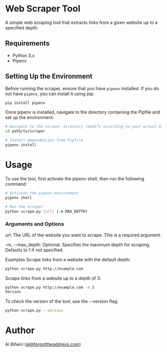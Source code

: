 # Web Scraper Tool

A simple web scraping tool that extracts links from a given website up to a specified depth.

## Requirements

- Python 3.x
- Pipenv

## Setting Up the Environment

Before running the scraper, ensure that you have `pipenv` installed. If you do not have `pipenv`, you can install it using pip:

```bash
pip install pipenv
```

Once pipenv is installed, navigate to the directory containing the Pipfile and set up the environment:

```bash
# Navigate to the scraper directory (modify according to your actual directory)
cd path/to/scraper

# Install dependencies from Pipfile
pipenv install
```

# Usage

To use the tool, first activate the pipenv shell, then run the following command:

```bash
# Activate the pipenv environment
pipenv shell

# Run the scraper
python scrape.py [url] [-m MAX_DEPTH]

```

### Arguments and Options

url: The URL of the website you want to scrape. This is a required argument.

-m, --max_depth: Optional. Specifies the maximum depth for scraping. Defaults to 1 if not specified.

Examples
Scrape links from a website with the default depth:

```bash
python scrape.py http://example.com
```

Scrape links from a website up to a depth of 3:
```bash
python scrape.py http://example.com -m 3
Version
```

To check the version of the tool, use the --version flag:

```bash
python scrape.py --version
```

# Author

Al Biheiri (al@forgottheaddress.com)